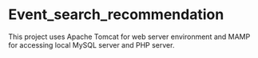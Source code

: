 # Event_search_recommendation
This project uses Apache Tomcat for web server environment and MAMP for accessing local MySQL server and PHP server. 
